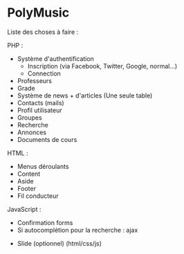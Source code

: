 # PolyMusic

Liste des choses à faire :

PHP : 

- Système d'authentification
	- Inscription (via Facebook, Twitter, Google, normal...)
	- Connection
- Professeurs
- Grade
- Système de news + d'articles (Une seule table)
- Contacts (mails)
- Profil utilisateur
- Groupes
- Recherche
- Annonces
- Documents de cours

HTML :

- Menus déroulants
- Content
- Aside
- Footer
- Fil conducteur

JavaScript :

- Confirmation forms
- Si autocomplétion pour la recherche : ajax


+ Slide (optionnel) (html/css/js)